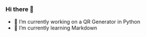 ### Hi there 👋

- 🔭 I’m currently working on a QR Generator in Python
- 🌱 I’m currently learning Markdown
